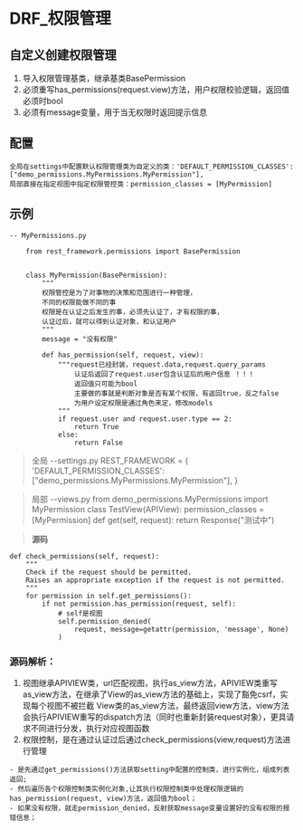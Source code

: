 # DRF_权限管理
## 自定义创建权限管理
1. 导入权限管理基类，继承基类BasePermission
2. 必须重写has_permissions(request.view)方法，用户权限校验逻辑，返回值必须时bool
3. 必须有message变量，用于当无权限时返回提示信息

## 配置
    全局在settings中配置默认权限管理类为自定义的类：'DEFAULT_PERMISSION_CLASSES':["demo_permissions.MyPermissions.MyPermission"],
    局部直接在指定视图中指定权限管控类：permission_classes = [MyPermission]

## 示例

```
-- MyPermissions.py

    from rest_framework.permissions import BasePermission


    class MyPermission(BasePermission):
        """
        权限管控是为了对事物的决策和范围进行一种管理，
        不同的权限能做不同的事
        权限是在认证之后发生的事，必须先认证了，才有权限的事，
        认证过后，就可以得到认证对象，和认证用户
        """
        message = "没有权限"

        def has_permission(self, request, view):
            """request已经封装，request.data,request.query_params
                认证后返回了request.user包含认证后的用户信息 ！！！
                返回值只可能为bool
                主要做的事就是判断对象是否有某个权限，有返回true，反之false
                为用户设定权限是通过角色来定，修改models
            """
            if request.user and request.user.type == 2:
                return True
            else:
                return False
```
>全局
    --settings.py
        REST_FRAMEWORK = {
            'DEFAULT_PERMISSION_CLASSES': ["demo_permissions.MyPermissions.MyPermission"],
        }

>局部
    --views.py
        from demo_permissions.MyPermissions import MyPermission
        class TestView(APIView):
            permission_classes = [MyPermission]
            def get(self, request):
                return Response("测试中")

>**源码**

    def check_permissions(self, request):
        """
        Check if the request should be permitted.
        Raises an appropriate exception if the request is not permitted.
        """
        for permission in self.get_permissions():
            if not permission.has_permission(request, self):
                # self是视图
                self.permission_denied(
                    request, message=getattr(permission, 'message', None)
                )
### 源码解析：
1. 视图继承APIVIEW类，url匹配视图，执行as_view方法，APIVIEW类重写as_view方法，在继承了View的as_view方法的基础上，实现了豁免csrf，实现每个视图不被拦截
View类的as_view方法，最终返回view方法，view方法会执行APIVIEW重写的dispatch方法（同时也重新封装request对象），更具请求不同进行分发，执行对应视图函数
2. 权限控制，是在通过认证过后通过check_permissions(view,request)方法进行管理

>
    - 是先通过get_permissions()方法获取setting中配置的控制类，进行实例化，组成列表返回;
    - 然后遍历各个权限控制类实例化对象,让其执行权限控制类中处理权限逻辑的has_permission(request, view)方法，返回值为bool；
    - 如果没有权限，就走permission_denied，反射获取message变量设置好的没有权限的报错信息；
